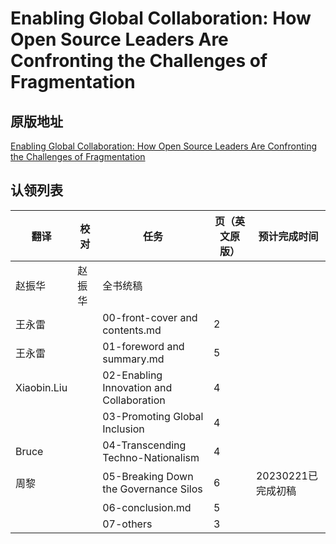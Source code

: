 # Enabling Global Collaboration: How Open Source Leaders Are Confronting the Challenges of Fragmentation

## 原版地址

[Enabling Global Collaboration: How Open Source Leaders Are Confronting the Challenges of Fragmentation](../attachments/Enabling-Global-Collaboration.pdf)

## 认领列表

| 翻译 | 校对  |  任务                                                               | 页（英文原版） | 预计完成时间 |
| ----| -- | ---------------------------------------------------------------- | ------- | ------ |
| 赵振华 | 赵振华   | 全书统稿 |                                                              |         |        |
|  王永雷|   |  00-front-cover and contents.md | 2 |   |
|  王永雷|  |  01-foreword and summary.md       | 5 | |
|  Xiaobin.Liu |  |  02-Enabling Innovation and Collaboration       | 4 | |
|  |  |  03-Promoting Global Inclusion       | 4 | |
| Bruce |  |  04-Transcending Techno-Nationalism       | 4  | |
| 周黎 |  |  05-Breaking Down the Governance Silos     | 6 | 20230221已完成初稿|
| |  |  06-conclusion.md | 5 | |
| |  |  07-others | 3 | |
